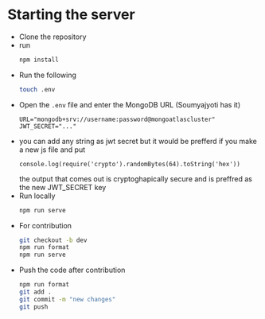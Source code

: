 # Starting the server

- Clone the repository
- run
    ```bash
    npm install
    ```
- Run the following
    ```bash
    touch .env
    ```
- Open the `.env` file and enter the MongoDB URL (Soumyajyoti has it)
    ```
    URL="mongodb+srv://username:password@mongoatlascluster"
    JWT_SECRET="..."
    ```
- you can add any string as jwt secret but it would be prefferd if you make a new js file and put
    ```
    console.log(require('crypto').randomBytes(64).toString('hex'))
    ```
    the output that comes out is cryptoghapically secure and is preffred as the new JWT_SECRET key
- Run locally
    ```bash
    npm run serve
    ```
- For contribution
    ```bash
    git checkout -b dev
    npm run format
    npm run serve
    ```
- Push the code after contribution
    ```bash
    npm run format
    git add .
    git commit -m "new changes"
    git push
    ```
